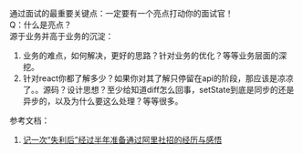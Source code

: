 

通过面试的最重要关键点：一定要有一个亮点打动你的面试官！  
Q：什么是亮点？  
源于业务并高于业务的沉淀：
1. 业务的难点，如何解决，更好的思路？针对业务的优化？等等业务层面的深挖。
2. 针对react你都了解多少？如果你对其了解只停留在api的阶段，那应该是凉凉了。。源码？设计思想？至少给知道diff怎么回事，setState到底是同步的还是异步的，以及为什么要这么处理？等等很多。


参考文档：
1. [记一次“失利后”经过半年准备通过阿里社招的经历与感悟](https://juejin.im/post/5a76be55f265da4e9f6f7ded)